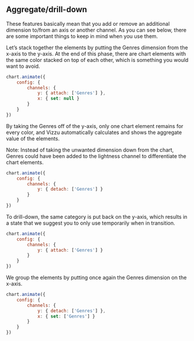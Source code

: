 ## Aggregate/drill-down

These features basically mean that you add or remove an additional dimension 
to/from an axis or another channel. As you can see below, there are some 
important things to keep in mind when you use them.

Let’s stack together the elements by putting the Genres dimension from the 
x-axis to the y-axis. At the end of this phase, there are chart elements with 
the same color stacked on top of each other, which is something you would want 
to avoid. 

```javascript { "title": "Stack" }
chart.animate({
	config: {
		channels: {
			y: { attach: ['Genres'] },
			x: { set: null }
		}
	}
})
```

By taking the Genres off of the y-axis, only one chart element remains for every 
color, and Vizzu automatically calculates and shows the aggregate value of the 
elements. 

Note: Instead of taking the unwanted dimension down from the chart, Genres could 
have been added to the lightness channel to differentiate the chart elements.

```javascript { "title": "Aggregate elements" }
chart.animate({
	config: {
		channels: {
			y: { detach: ['Genres'] }
		}
	}
})
```

To drill-down, the same category is put back on the y-axis, which results in a 
state that we suggest you to only use temporarily when in transition.

```javascript { "title": "Drill-down" }
chart.animate({
	config: {
		channels: {
			y: { attach: ['Genres'] }
		}
	}
})
```

We group the elements by putting once again the Genres dimension on the x-axis.

```javascript { "title": "Group" }
chart.animate({
	config: {
		channels: {
			y: { detach: ['Genres'] },
			x: { set: ['Genres'] }
		}
	}
})
```